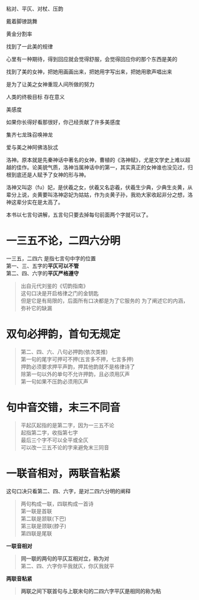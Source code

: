 
粘对、平仄、对杖、压韵  

戴着脚镣跳舞  

黄金分割率  

找到了一此美的规律  

心里有一种期待，得到回应就会觉得舒服，会觉得回应你的那个东西是美的  

找到了美的女神，把她用画画出来，把她用字写出来，把她用歌声唱出来  

是为了让美之女神重现人间所做的努力  

人类的终极目标 存在意义  

美感度  

如果你长得好看那很好，你己经贡献了许多美感度    

集齐七龙珠召唤神龙  

爱与美之神阿佛洛狄忒  

洛神。原本就是先秦神话中著名的女神，曹植的《洛神赋》，尤是文学史上难以超越的佳作。论美貌气质，洛神当属神话中的第一，其实真正的女神谁也没见过，归根到底还是人赋予了女神的形与神。

洛神又叫宓（fu）妃，是伏羲之女，伏羲又名宓羲，伏羲生少典，少典生炎黄，从辈分上说，炎黄要叫洛神宓妃为姑姑，作为炎黄子孙，我劝大家收起非分之想，洛神这辈分实在是太高了。



本书以七言句讲解，五言句只要去掉每句前面两个字就可以了。 


# 一三五不论，二四六分明  

一三五，二四六  是指七言句中字的位置  
第一、三、五字的**平仄可以不管**  
第二、四、六字的**平仄严格遵守**  

> 出自元代刘鉴的《切韵指南》  
这句口决是开启格律之门的金钥匙  
但是它是有局限的，后面所有口决都是为了它服务的
为了阐述它的内涵，弥补它的缺漏  





# 双句必押韵，首句无规定  
> 第二、四、六、八句必押韵(依次类推)   
第一句的尾字可押可不押(五言多不押，七言多押)  
押韵必须要求押平声韵，押其他韵就不是格律诗了    
除第一句以外的单句不允许押韵，且必须用仄声  
第一句如果不压韵必须用仄声  

# 句中音交错，末三不同音  
> 平起仄起指的是第二字，因为一三五不论  
起指第二字，收指第七字  
最后三个字不可以全平或全仄  
可以改一三五不论的字来避免末三同音  

# 一联音相对，两联音粘紧  

这句口决只看第二、四、六字，是对二四六分明的阐释  

> 两句构成一联，四联构成一首诗    
第一联是首联  
第二联是颔联(下巴)  
第三联是颈联(脖子)  
第四联是尾联  

**一联音相对**  
> **同一联的两句的平仄互相对立，称为对**  
第二、四、六字你平我就仄，你仄我就平  

**两联音粘紧**  
>**两联之间下联首句与上联末句的二四六字平仄是相同的称为粘**  
  
